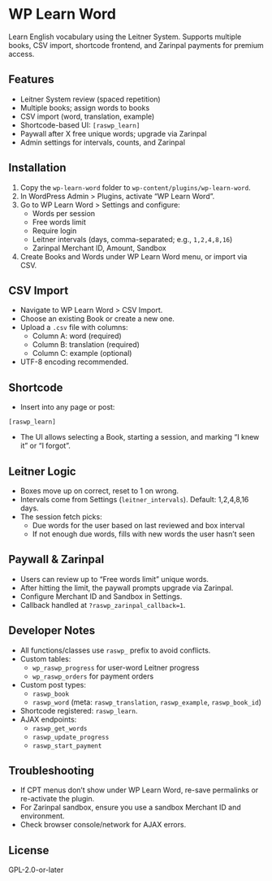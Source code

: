 # WP Learn Word

Learn English vocabulary using the Leitner System. Supports multiple books, CSV import, shortcode frontend, and Zarinpal payments for premium access.

## Features
- Leitner System review (spaced repetition)
- Multiple books; assign words to books
- CSV import (word, translation, example)
- Shortcode-based UI: `[raswp_learn]`
- Paywall after X free unique words; upgrade via Zarinpal
- Admin settings for intervals, counts, and Zarinpal

## Installation
1. Copy the `wp-learn-word` folder to `wp-content/plugins/wp-learn-word`.
2. In WordPress Admin > Plugins, activate “WP Learn Word”.
3. Go to WP Learn Word > Settings and configure:
   - Words per session
   - Free words limit
   - Require login
   - Leitner intervals (days, comma-separated; e.g., `1,2,4,8,16`)
   - Zarinpal Merchant ID, Amount, Sandbox
4. Create Books and Words under WP Learn Word menu, or import via CSV.

## CSV Import
- Navigate to WP Learn Word > CSV Import.
- Choose an existing Book or create a new one.
- Upload a `.csv` file with columns:
  - Column A: word (required)
  - Column B: translation (required)
  - Column C: example (optional)
- UTF-8 encoding recommended.

## Shortcode
- Insert into any page or post:
```
[raswp_learn]
```
- The UI allows selecting a Book, starting a session, and marking “I knew it” or “I forgot”.

## Leitner Logic
- Boxes move up on correct, reset to 1 on wrong.
- Intervals come from Settings (`leitner_intervals`). Default: 1,2,4,8,16 days.
- The session fetch picks:
  - Due words for the user based on last reviewed and box interval
  - If not enough due words, fills with new words the user hasn’t seen

## Paywall & Zarinpal
- Users can review up to “Free words limit” unique words.
- After hitting the limit, the paywall prompts upgrade via Zarinpal.
- Configure Merchant ID and Sandbox in Settings.
- Callback handled at `?raswp_zarinpal_callback=1`.

## Developer Notes
- All functions/classes use `raswp_` prefix to avoid conflicts.
- Custom tables:
  - `wp_raswp_progress` for user-word Leitner progress
  - `wp_raswp_orders` for payment orders
- Custom post types:
  - `raswp_book`
  - `raswp_word` (meta: `raswp_translation`, `raswp_example`, `raswp_book_id`)
- Shortcode registered: `raswp_learn`.
- AJAX endpoints:
  - `raswp_get_words`
  - `raswp_update_progress`
  - `raswp_start_payment`

## Troubleshooting
- If CPT menus don’t show under WP Learn Word, re-save permalinks or re-activate the plugin.
- For Zarinpal sandbox, ensure you use a sandbox Merchant ID and environment.
- Check browser console/network for AJAX errors.

## License
GPL-2.0-or-later